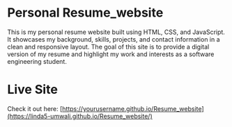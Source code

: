 # Personal Resume_website
This is my personal resume website built using HTML, CSS, and JavaScript. It showcases my background, skills, projects, and contact information in a clean and responsive layout. The goal of this site is to provide a digital version of my resume and highlight my work and interests as a software engineering student.

# Live Site

Check it out here: [https://yourusername.github.io/Resume_website](https://linda5-umwali.github.io/Resume_website/)


